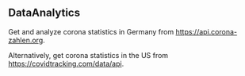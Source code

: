 ## DataAnalytics

Get and analyze corona statistics in Germany from https://api.corona-zahlen.org.

Alternatively, get corona statistics in the US from https://covidtracking.com/data/api.
